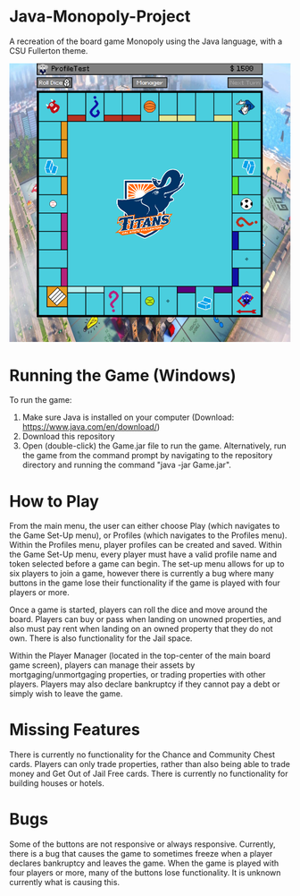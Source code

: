 # Java-Monopoly-Project
A recreation of the board game Monopoly using the Java language, with a CSU Fullerton theme.

![Screenshot](https://github.com/jackloague1/Java-Monopoly-Project/blob/main/game-screenshot.PNG)

# Running the Game (Windows)
To run the game:
1) Make sure Java is installed on your computer (Download: https://www.java.com/en/download/)
2) Download this repository
3) Open (double-click) the Game.jar file to run the game. Alternatively, run the game from the command prompt by navigating to the repository directory and running the command "java -jar Game.jar".

# How to Play
From the main menu, the user can either choose Play (which navigates to the Game Set-Up menu), or Profiles (which navigates to the Profiles menu). Within the Profiles menu, player profiles can be created and saved. Within the Game Set-Up menu, every player must have a valid profile name and token selected before a game can begin. The set-up menu allows for up to six players to join a game, however there is currently a bug where many buttons in the game lose their functionality if the game is played with four players or more.

Once a game is started, players can roll the dice and move around the board. Players can buy or pass when landing on unowned properties, and also must pay rent when landing on an owned property that they do not own. There is also functionality for the Jail space.

Within the Player Manager (located in the top-center of the main board game screen), players can manage their assets by mortgaging/unmortgaging properties, or trading properties with other players. Players may also declare bankruptcy if they cannot pay a debt or simply wish to leave the game.

# Missing Features
There is currently no functionality for the Chance and Community Chest cards.
Players can only trade properties, rather than also being able to trade money and Get Out of Jail Free cards.
There is currently no functionality for building houses or hotels.

# Bugs
Some of the buttons are not responsive or always responsive.
Currently, there is a bug that causes the game to sometimes freeze when a player declares bankruptcy and leaves the game.
When the game is played with four players or more, many of the buttons lose functionality. It is unknown currently what is causing this.
